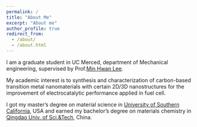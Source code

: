 ```yaml
---
permalink: /
title: "About Me"
excerpt: "About me"
author_profile: true
redirect_from: 
  - /about/
  - /about.html
---
```

I am a graduate student in UC Merced, department of Mechanical engineering, supervised by Prof.[Min Hwan Lee](https://faculty.ucmerced.edu/mlee49/).

My academic interest is to synthesis and characterization of carbon-based transition metal nanomaterials with certain 2D/3D nanostructures for the improvement of electrocatalytic performance applied in fuel cell.

I got my master’s degree on material science in [University of Southern California](https://www.usc.edu/), USA and earned my bachelor’s degree on materials chemistry in [Qingdao Univ. of Sci.&Tech](https://www.qust.edu.cn/), China.
